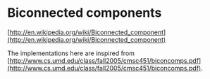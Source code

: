 # Biconnected components

[http://en.wikipedia.org/wiki/Biconnected_component](http://en.wikipedia.org/wiki/Biconnected_component)

The implementations here are inspired from [http://www.cs.umd.edu/class/fall2005/cmsc451/biconcomps.pdf](http://www.cs.umd.edu/class/fall2005/cmsc451/biconcomps.pdf).
